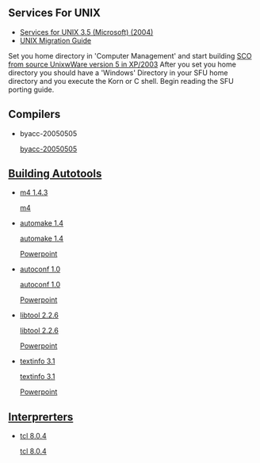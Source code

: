 <h2>Services For UNIX</h2>
<ul>
<li><a target="_self" href="https://archive.org/details/cdrom-services-unix-3.5-microsoft-2004">Services for UNIX 3.5 (Microsoft) (2004)</a></li>
<li><a target="_self" href="https://archive.org/details/microsoftunixapp0000unse">UNIX Migration Guide</a></li>
</ul>

<p>Set you home directory in 'Computer Management' and start building <a target="_self" href="https://www.sco.com/skunkware/">SCO from source UnixwWare version 5 in XP/2003</a>
After you set you home directory you should have a 'Windows' Directory in your SFU home directory and you execute the Korn or C shell. Begin reading the SFU porting guide.</p>

<h2>Compilers</h2>
<ul>
<li><p>byacc-20050505</p><a target="_self" href="">byacc-20050505</li>
</ul>
<h2>Building Autotools</h2>
<ul>
<li><p>m4 1.4.3</p><a target="_self" href="https://www.gnu.org/software/m4/">m4</li>
<li><p>automake 1.4</p><a target="_self" href="">automake 1.4 </p><p><a target="_self" href="">Powerpoint</p></li>
<li><p>autoconf 1.0</p><a target="_self" href="">autoconf 1.0 </p><p><a target="_self" href="">Powerpoint</p></li>
<li><p>libtool 2.2.6</p><a target="_self" href="">libtool 2.2.6 </p><p><a target="_self" href="">Powerpoint</p></li>
<li><p>textinfo 3.1</p><a target="_self" href="https://www.gnu.org/software/texinfo/">textinfo 3.1 </p><p><a target="_self" href="">Powerpoint</p></li>
</ul>
<h2>Interprerters</h2>
<ul>
<li><p>tcl 8.0.4</p><a target="_self" href="">tcl 8.0.4</li>
